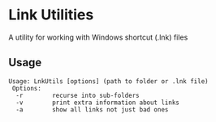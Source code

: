 # Link Utilities #
A utility for working with Windows shortcut (.lnk) files

## Usage ##

```
Usage: LnkUtils [options] (path to folder or .lnk file)
 Options:
  -r        recurse into sub-folders
  -v        print extra information about links
  -a        show all links not just bad ones
```